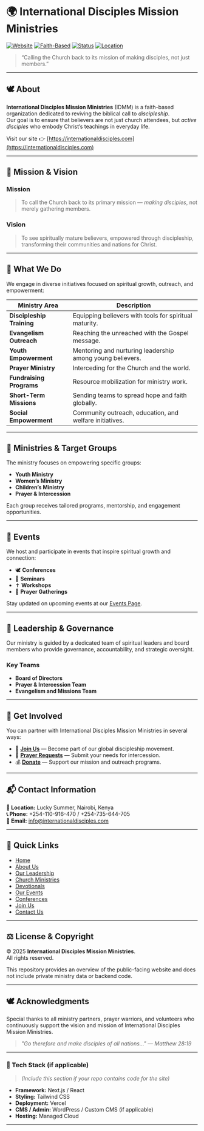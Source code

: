 # 🌍 International Disciples Mission Ministries  
[![Website](https://img.shields.io/badge/Visit-Website-blue)](https://internationaldisciples.com/)
[![Faith-Based](https://img.shields.io/badge/Ministry-Christian-lightgrey)](https://internationaldisciples.com/about)
[![Status](https://img.shields.io/badge/Status-Active-success)](https://internationaldisciples.com/)
[![Location](https://img.shields.io/badge/Location-Nairobi%2C%20Kenya-orange)](https://maps.google.com)

> “Calling the Church back to its mission of making disciples, not just members.”

---

## 🕊️ About

**International Disciples Mission Ministries** (IDMM) is a faith-based organization dedicated to reviving the biblical call to *discipleship*.  
Our goal is to ensure that believers are not just church attendees, but *active disciples* who embody Christ’s teachings in everyday life.

Visit our site 👉 [https://internationaldisciples.com](https://internationaldisciples.com)

---

## 🎯 Mission & Vision

### **Mission**
> To call the Church back to its primary mission — *making disciples*, not merely gathering members.

### **Vision**
> To see spiritually mature believers, empowered through discipleship, transforming their communities and nations for Christ.

---

## 🙌 What We Do

We engage in diverse initiatives focused on spiritual growth, outreach, and empowerment:

| Ministry Area | Description |
|----------------|-------------|
| **Discipleship Training** | Equipping believers with tools for spiritual maturity. |
| **Evangelism Outreach** | Reaching the unreached with the Gospel message. |
| **Youth Empowerment** | Mentoring and nurturing leadership among young believers. |
| **Prayer Ministry** | Interceding for the Church and the world. |
| **Fundraising Programs** | Resource mobilization for ministry work. |
| **Short-Term Missions** | Sending teams to spread hope and faith globally. |
| **Social Empowerment** | Community outreach, education, and welfare initiatives. |

---

## 👥 Ministries & Target Groups

The ministry focuses on empowering specific groups:

- **Youth Ministry**
- **Women’s Ministry**
- **Children’s Ministry**
- **Prayer & Intercession**

Each group receives tailored programs, mentorship, and engagement opportunities.

---

## 📅 Events

We host and participate in events that inspire spiritual growth and connection:

- 🕊️ **Conferences**  
- 📖 **Seminars**  
- ✝️ **Workshops**  
- 🙏 **Prayer Gatherings**

Stay updated on upcoming events at our [Events Page](https://internationaldisciples.com/events).

---

## 🧭 Leadership & Governance

Our ministry is guided by a dedicated team of spiritual leaders and board members who provide governance, accountability, and strategic oversight.

### Key Teams
- **Board of Directors**
- **Prayer & Intercession Team**
- **Evangelism and Missions Team**

---

## 💖 Get Involved

You can partner with International Disciples Mission Ministries in several ways:

- 🤝 **[Join Us](https://internationaldisciples.com/join)** — Become part of our global discipleship movement.  
- 💬 **[Prayer Requests](https://internationaldisciples.com/prayer)** — Submit your needs for intercession.  
- 💰 **[Donate](https://internationaldisciples.com/donate)** — Support our mission and outreach programs.

---

## 📬 Contact Information

**📍 Location:** Lucky Summer, Nairobi, Kenya  
**📞 Phone:** +254-110-916-470 / +254-735-644-705  
**📧 Email:** [info@internationaldisciples.com](mailto:info@internationaldisciples.com)

---

## 🔗 Quick Links

- [Home](https://internationaldisciples.com/)
- [About Us](https://internationaldisciples.com/about)
- [Our Leadership](https://internationaldisciples.com/leadership)
- [Church Ministries](https://internationaldisciples.com/ministries)
- [Devotionals](https://internationaldisciples.com/devotionals)
- [Our Events](https://internationaldisciples.com/events)
- [Conferences](https://internationaldisciples.com/conferences)
- [Join Us](https://internationaldisciples.com/join)
- [Contact Us](https://internationaldisciples.com/contact)

---

## ⚖️ License & Copyright

© 2025 **International Disciples Mission Ministries**.  
All rights reserved.  

This repository provides an overview of the public-facing website and does not include private ministry data or backend code.

---

## 🕊️ Acknowledgments

Special thanks to all ministry partners, prayer warriors, and volunteers who continuously support the vision and mission of International Disciples Mission Ministries.

> *"Go therefore and make disciples of all nations…" — Matthew 28:19*

---

### 🧱 Tech Stack (if applicable)
> _(Include this section if your repo contains code for the site)_

- **Framework:** Next.js / React  
- **Styling:** Tailwind CSS  
- **Deployment:** Vercel  
- **CMS / Admin:** WordPress / Custom CMS (if applicable)  
- **Hosting:** Managed Cloud  

---

